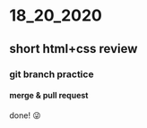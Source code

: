 # 18_20_2020
## short html+css review  
### git branch practice
#### merge & pull request
done! :stuck_out_tongue_winking_eye: